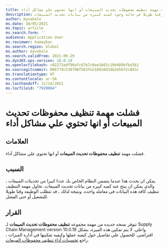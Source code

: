 ```yaml
---
title: فشلت مهمة تنظيف محفوظات تحديث المبيعات أو انها تحتوي علي مشاكل أداء
description: قد تفشل وظيفة مجموعه التنظيف لمحفوظات المبيعات أو قد يستغرق وقتا طويلا في حاله وجود كميه كبيره من بيانات تحديث المبيعات.
author: myvakalo
ms.date: 10/05/2021
ms.topic: article
ms.search.form: ''
audience: Application User
ms.reviewer: kamaybac
ms.search.region: Global
ms.author: myvakalo
ms.search.validFrom: 2021-09-29
ms.dyn365.ops.version: 10.0.19
ms.openlocfilehash: c02273adf90afc67b7c0ae1b82c19d489bfbd3b1
ms.sourcegitcommit: 008779c530798f563fe216810d34b2d56f2c8d3c
ms.translationtype: HT
ms.contentlocale: ar-SA
ms.lasthandoff: 12/14/2021
ms.locfileid: "7920064"
---
```

# <a name="sales-update-history-cleanup-job-fails-or-has-performance-issues"></a>فشلت مهمة تنظيف محفوظات تحديث المبيعات أو انها تحتوي علي مشاكل أداء

## <a name="symptoms"></a>العلامات

فشلت مهمة **تنظيف محفوظات تحديث المبيعات** أو انها تحتوي علي مشاكل أداء.  

## <a name="cause"></a>السبب

يمكن ان يحدث هذا عندما يتضمن النظام الخاص بك عددا كبيرا من تحديثات المبيعات ، والذي يمكن ان ينتج عنه كميه كبيره من بيانات تحديث المبيعات. تحاول مهمة التنظيف تنظيف كافة هذه البيانات في معامله واحده. ونتيجة لذلك ، قد تتطلب الوظيفة وقتا طويلا للتشغيل أو حتى الفشل.

## <a name="resolution"></a>القرار

تتوفر نسخه جديده من مهمة مجموعه **تنظيف محفوظات تحديث المبيعات** لـ Supply Chain Management version 10.0.19 واعلي. لا يتم تمكين هذه الميزة، بشكل افتراضي. للحصول علي تفاصيل حول كيفيه عملها وكيفيه تمكينها في أداره الميزات ، راجع [تحسينات أداء تنظيف محفوظات المبيعات](../../sales-marketing/sales-update-history-cleanup-performance-improvements.md).

